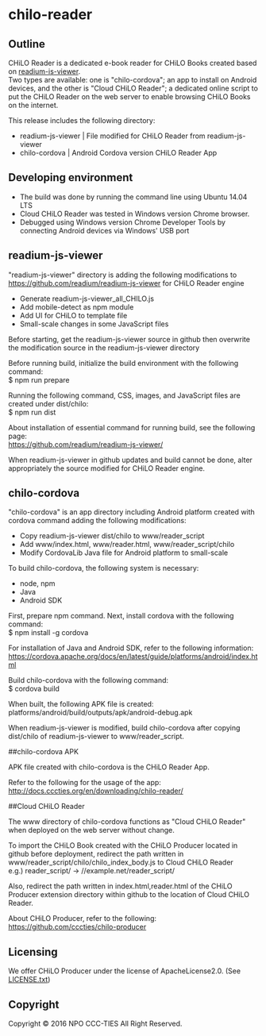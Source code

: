 # chilo-reader

## Outline

CHiLO Reader is a dedicated e-book reader for CHiLO Books created based on [readium-is-viewer](https://github.com/readium/readium-js-viewer "readium-is-viewer").   
Two types are available: one is "chilo-cordova"; an app to install on Android devices, and the other is "Cloud CHiLO Reader"; a dedicated online script to put the CHiLO Reader on the web server to enable browsing CHiLO Books on the internet.

This release includes the following directory:  
* readium-js-viewer  |  File modified for CHiLO Reader from readium-js-viewer  
* chilo-cordova    |   Android Cordova version CHiLO Reader App

## Developing environment

* The build was done by running the command line using Ubuntu 14.04 LTS  
* Cloud CHiLO Reader was tested in Windows version Chrome browser.  
* Debugged using Windows version Chrome Developer Tools by connecting Android devices via Windows' USB port

## readium-js-viewer

"readium-js-viewer" directory is adding the following modifications to https://github.com/readium/readium-js-viewer for CHiLO Reader engine  
* Generate readium-js-viewer_all_CHILO.js
* Add mobile-detect as npm module
* Add UI for CHiLO to template file
* Small-scale changes in some JavaScript files

Before starting, get the readium-js-viewer source in github then overwrite the modification source in the readium-js-viewer directory

Before running build, initialize the build environment with the following command:  
 $ npm run prepare

Running the following command, CSS, images, and JavaScript files are created under dist/chilo:  
 $ npm run dist

About installation of essential command for running build, see the following page:  
https://github.com/readium/readium-js-viewer/

When readium-js-viewer in github updates and build cannot be done, alter appropriately the source modified for CHiLO Reader engine.

## chilo-cordova

"chilo-cordova" is an app directory including Android platform created with cordova command adding the following modifications:  
* Copy readium-js-viewer dist/chilo to www/reader_script
* Add www/index.html, www/reader.html, www/reader_script/chilo
* Modify CordovaLib Java file for Android platform to small-scale

To build chilo-cordova, the following system is necessary:  
* node, npm
* Java
* Android SDK

First, prepare npm command. Next, install cordova with the following command:  
 $ npm install -g cordova

For installation of Java and Android SDK, refer to the following information:  
https://cordova.apache.org/docs/en/latest/guide/platforms/android/index.html

Build chilo-cordova with the following command:  
 $ cordova build

When built, the following APK file is created:  
 platforms/android/build/outputs/apk/android-debug.apk

When readium-js-viewer is modified, build chilo-cordova after copying  dist/chilo of readium-js-viewer to www/reader_script.

##chilo-cordova APK

APK file created with chilo-cordova is the CHiLO Reader App.

Refer to the following for the usage of the app:  
http://docs.cccties.org/en/downloading/chilo-reader/

##Cloud CHiLO Reader

The www directory of chilo-cordova functions as "Cloud CHiLO Reader" when deployed on the web server without change.

To import the CHiLO Book created with the CHiLO Producer located in github before deployment, redirect the path written in www/reader_script/chilo/chilo_index_body.js to Cloud CHiLO Reader  
e.g.) reader_script/ -> //example.net/reader_script/

Also, redirect the path written in index.html,reader.html of the CHiLO Producer extension directory within github to the location of Cloud CHiLO Reader.

About CHiLO Producer, refer to the following:
https://github.com/cccties/chilo-producer

## Licensing

We offer CHiLO Producer under the license of ApacheLicense2.0. (See [LICENSE.txt](LICENSE.txt)) 

## Copyright

Copyright © 2016 NPO CCC-TIES All Right Reserved.
